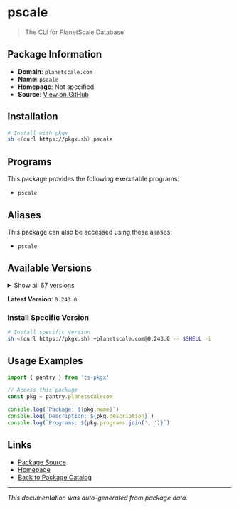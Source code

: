 # pscale

> The CLI for PlanetScale Database

## Package Information

- **Domain**: `planetscale.com`
- **Name**: `pscale`
- **Homepage**: Not specified
- **Source**: [View on GitHub](https://github.com/pkgxdev/pantry/tree/main/projects/planetscale.com/package.yml)

## Installation

```bash
# Install with pkgx
sh <(curl https://pkgx.sh) pscale
```

## Programs

This package provides the following executable programs:

- `pscale`

## Aliases

This package can also be accessed using these aliases:

- `pscale`

## Available Versions

<details>
<summary>Show all 67 versions</summary>

- `0.243.0`, `0.242.0`, `0.241.0`, `0.240.0`, `0.239.0`
- `0.238.0`, `0.237.0`, `0.236.0`, `0.235.0`, `0.234.0`
- `0.233.0`, `0.230.0`, `0.229.0`, `0.228.0`, `0.227.0`
- `0.226.0`, `0.225.0`, `0.224.0`, `0.223.0`, `0.222.0`
- `0.221.0`, `0.220.0`, `0.219.0`, `0.218.0`, `0.217.0`
- `0.216.0`, `0.215.0`, `0.214.0`, `0.213.0`, `0.212.0`
- `0.211.0`, `0.210.0`, `0.209.0`, `0.208.0`, `0.207.0`
- `0.206.0`, `0.205.0`, `0.204.0`, `0.197.0`, `0.196.0`
- `0.195.0`, `0.194.0`, `0.193.0`, `0.192.0`, `0.191.0`
- `0.190.0`, `0.189.0`, `0.188.0`, `0.187.0`, `0.186.0`
- `0.185.0`, `0.183.0`, `0.182.0`, `0.181.0`, `0.178.0`
- `0.177.0`, `0.176.0`, `0.175.0`, `0.174.0`, `0.172.0`
- `0.171.0`, `0.169.0`, `0.168.0`, `0.165.0`, `0.163.0`
- `0.162.0`, `0.161.0`

</details>

**Latest Version**: `0.243.0`

### Install Specific Version

```bash
# Install specific version
sh <(curl https://pkgx.sh) +planetscale.com@0.243.0 -- $SHELL -i
```

## Usage Examples

```typescript
import { pantry } from 'ts-pkgx'

// Access this package
const pkg = pantry.planetscalecom

console.log(`Package: ${pkg.name}`)
console.log(`Description: ${pkg.description}`)
console.log(`Programs: ${pkg.programs.join(', ')}`)
```

## Links

- [Package Source](https://github.com/pkgxdev/pantry/tree/main/projects/planetscale.com/package.yml)
- [Homepage](#)
- [Back to Package Catalog](../package-catalog.md)

---

*This documentation was auto-generated from package data.*
